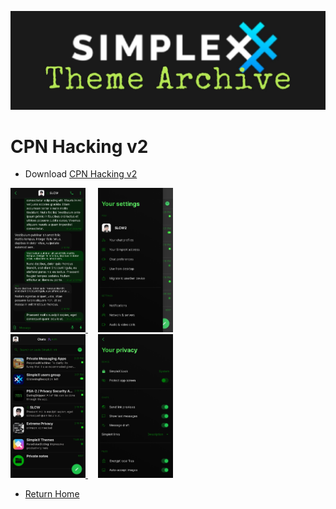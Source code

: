 ![SxC Theme Archive Banner](../resources/SxC_themeBanner06.jpg)

# CPN Hacking v2

* Download [CPN Hacking v2](../themes/SxC_CPN_HackingV2.theme)

<a href="../screenshots/SxC_CPN_HackingV201.jpg" target="_blank">
	<img src="../screenshots/SxC_CPN_HackingV201.jpg" width="120">
</a>&nbsp;&nbsp;&nbsp;
<a href="../screenshots/SxC_CPN_HackingV202.jpg" target="_blank">
	<img src="../screenshots/SxC_CPN_HackingV202.jpg" width="120">
</a>
<br>
<a href="../screenshots/SxC_CPN_HackingV203.jpg" target="_blank">
	<img src="../screenshots/SxC_CPN_HackingV203.jpg" width="120">
</a>&nbsp;&nbsp;&nbsp;
<a href="../screenshots/SxC_CPN_HackingV204.jpg" target="_blank">
	<img src="../screenshots/SxC_CPN_HackingV204.jpg" width="120">
</a>

* [Return Home](../)
